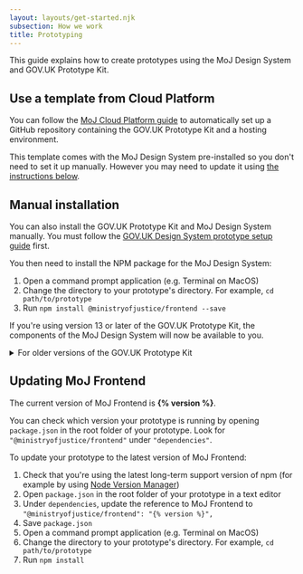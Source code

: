 ```yaml
---
layout: layouts/get-started.njk
subsection: How we work
title: Prototyping
---
```


This guide explains how to create prototypes using the MoJ Design System and GOV.UK Prototype Kit.

## Use a template from Cloud Platform

You can follow the [MoJ Cloud Platform guide](https://user-guide.cloud-platform.service.justice.gov.uk/documentation/getting-started/prototype-kit.html) to automatically set up a GitHub repository containing the GOV.UK Prototype Kit and a hosting environment.

This template comes with the MoJ Design System pre-installed so you don't need to set it up manually. However you may need to update it using [the instructions below](#updating-moj-frontend).

## Manual installation

You can also install the GOV.UK Prototype Kit and MoJ Design System manually. You must follow the [GOV.UK Design System prototype setup guide](https://design-system.service.gov.uk/get-started/prototyping/) first.

You then need to install the NPM package for the MoJ Design System:

1. Open a command prompt application (e.g. Terminal on MacOS)
2. Change the directory to your prototype's directory. For example, `cd path/to/prototype`
3. Run `npm install @ministryofjustice/frontend --save`

If you're using version 13 or later of the GOV.UK Prototype Kit, the components of the MoJ Design System will now be available to you.

<details class="govuk-details">
  <summary class="govuk-details__summary">
    <span class="govuk-details__summary-text">
      For older versions of the GOV.UK Prototype Kit
    </span>
  </summary>
  <div class="govuk-details__text">

If you're using a version of the GOV.UK Prototype Kit before 13, you need to take additional steps to use the MoJ Design System in your prototype:

1. Open `app/assets/javascripts/application.js`
2. Add `window.MOJFrontend.initAll()` below the line that does the same for `GOVUKFrontend`

  </div>
</details>

## Updating MoJ Frontend

The current version of MoJ Frontend is **{% version %}**.

You can check which version your prototype is running by opening `package.json` in the root folder of your prototype. Look for `"@ministryofjustice/frontend"` under `"dependencies"`.

To update your prototype to the latest version of MoJ Frontend:

1. Check that you're using the latest long-term support version of npm (for example by using [Node Version Manager](https://github.com/nvm-sh/nvm))
2. Open `package.json` in the root folder of your prototype in a text editor
3. Under `dependencies`, update the reference to MoJ Frontend to `"@ministryofjustice/frontend": "{% version %}",`
4. Save `package.json`
5. Open a command prompt application (e.g. Terminal on MacOS)
6. Change the directory to your prototype's directory. For example, `cd path/to/prototype`
7. Run `npm install`
